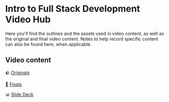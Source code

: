 <h1>
  <span class="headline">Intro to Full Stack Development</span>
  <span class="subhead">Video Hub</span>
</h1>

Here you'll find the outlines and the assets used in video content, as well as the original and final video content. Notes to help record specific content can also be found here, when applicable.

## Video content

🪨 [Originals](https://drive.google.com/drive/u/0/folders/19rugpNvxiOiBpSrs-niFm89ICQLw5_Ik)

💎 [Finals](https://generalassembly.wistia.com/folders/8nsa0pby34)

📊 [Slide Deck](https://docs.google.com/presentation/d/1NRKJkWTGPxIkq_MGX8z23pNiU2Al423e9F3IQRloGL4/edit)
